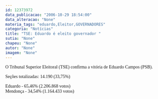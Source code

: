 ```yaml
---
id: 12373972
data_publicacao: "2006-10-29 18:54:00"
data_alteracao: "None"
materia_tags: "eduardo,Eleitor,GOVERNADORES"
categoria: "Notícias"
title: "TSE: Eduardo é eleito governador "
sutia: "None"
chapeu: "None"
autor: "None"
imagem: "None"
---
```

<p><P><FONT face=Verdana>O Tribunal Superior Eleitoral (TSE) confirma a vitória de Eduardo Campos (PSB). </FONT></P></p>
<p><P><FONT face=Verdana>Seções totalizadas: 14.190 (33,75%)&nbsp;</FONT></P></p>
<p><P><FONT face=Verdana>Eduardo - 65,46% (2.206.868 votos)<BR>Mendonça - 34,54% (1.164.433 votos)</FONT></P></p>
<p><P><FONT face=Verdana></FONT>&nbsp;</P> </p>
